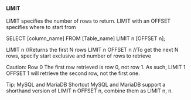 #### LIMIT
LIMIT specifies the number of rows to return.
LIMIT with an OFFSET specifies where to start from

SELECT [column_name] FROM [Table_name] LIMIT n [OFFSET n];


LIMIT n        			//Returns the first N rows
LIMIT n OFFSET n    //To get the next N rows, specify start exclusive and number of rows to retrieve


Caution: Row 0
The first row retrieved is row 0, not row 1. As such, LIMIT 1 OFFSET 1 will retrieve the second row, not the first one.

Tip: MySQL and MariaDB Shortcut
MySQL and MariaDB support a shorthand version of LIMIT n OFFSET n, combine them as LIMIT n, n.
